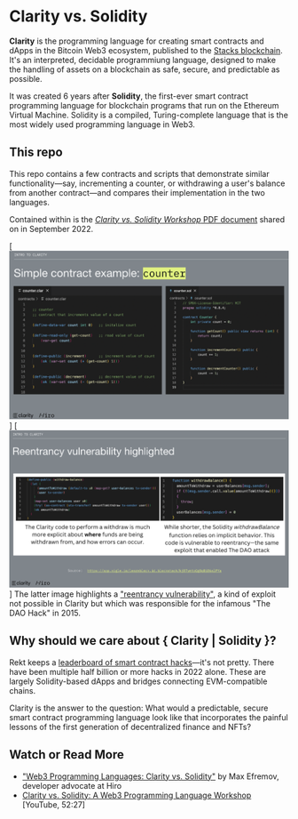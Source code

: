 # Clarity vs. Solidity

**Clarity** is the programming language for creating smart contracts and dApps in the Bitcoin Web3 ecosystem, published to the [Stacks blockchain](https://www.stacks.co/). It's an interpreted, decidable programmiung language, designed to make the handling of assets on a blockchain as safe, secure, and predictable as possible.

It was created 6 years after **Solidity**, the first-ever smart contract programming language for blockchain programs that run on the Ethereum Virtual Machine. Solidity is a compiled, Turing-complete language that is the most widely used programming language in Web3. 

## This repo

This repo contains a few contracts and scripts that demonstrate similar functionality—say, incrementing a counter, or withdrawing a user's balance from another contract—and compares their implementation in the two languages.

Contained within is the [*Clarity vs. Solidity Workshop* PDF document](/assets/Clarity_vs_Solidity_Workshop.pdf) shared on in September 2022.

[!["Counter" contract comparison.](/assets/counter_compare.png)]
[!["Withdraw balance" script functionality, highlighting reentrancy vulnerability in Solidity.](/assets/withdraw_compare.png)]
The latter image highlights a ["reentrancy vulnerability"](https://hackernoon.com/hack-solidity-reentrancy-attack), a kind of exploit not possible in Clarity but which was responsible for the infamous "The DAO Hack" in 2015.

## Why should we care about { Clarity | Solidity }?

Rekt keeps a [leaderboard of smart contract hacks](https://rekt.news/leaderboard/)—it's not pretty. There have been multiple half billion or more hacks in 2022 alone. These are largely Solidity-based dApps and bridges connecting EVM-compatible chains.

Clarity is the answer to the question: What would a predictable, secure smart contract programming language look like that incorporates the painful lessons of the first generation of decentralized finance and NFTs?

## Watch or Read More
- ["Web3 Programming Languages: Clarity vs. Solidity"](https://www.hiro.so/blog/web3-programming-languages-clarity-vs-solidity) by Max Efremov, developer advocate at Hiro
- [Clarity vs. Solidity: A Web3 Programming Language Workshop](https://youtu.be/L8EN6PmMEPY) [YouTube, 52:27]